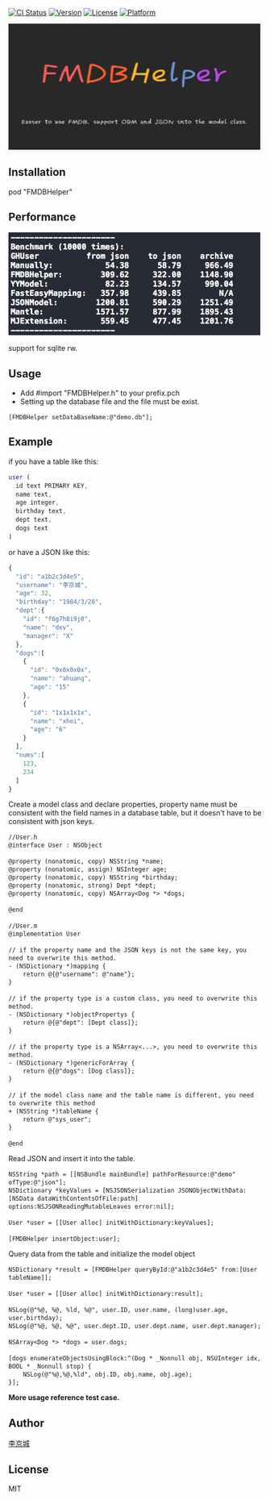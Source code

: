 
[![CI Status](http://img.shields.io/travis/lijingcheng/FMDBHelper.svg?style=flat)](https://travis-ci.org/lijingcheng/FMDBHelper)
[![Version](https://img.shields.io/cocoapods/v/FMDBHelper.svg?style=flat)](http://cocoadocs.org/docsets/FMDBHelper)
[![License](https://img.shields.io/cocoapods/l/FMDBHelper.svg?style=flat)](http://cocoadocs.org/docsets/FMDBHelper)
[![Platform](https://img.shields.io/cocoapods/p/FMDBHelper.svg?style=flat)](http://cocoadocs.org/docsets/FMDBHelper)

<img width="500" src="./logo.png"> 

## Installation

pod "FMDBHelper"

## Performance

<img width="500" src="./performance.png"> 

support for sqlite rw.

## Usage

- Add #import "FMDBHelper.h" to your prefix.pch
-  Setting up the database file and the file must be exist.
``` objc
[FMDBHelper setDataBaseName:@"demo.db"];
```

## Example  

if you have a table like this:
``` js
user (
  id text PRIMARY KEY,
  name text,
  age integer,
  birthday text,
  dept text,
  dogs text
)
```
or have a JSON like this:
``` js
{
  "id": "a1b2c3d4e5",
  "username": "李京城",
  "age": 32,
  "birthday": "1984/3/28",
  "dept":{
    "id": "f6g7h8i9j0",
    "name": "dev",
    "manager": "X"
  },
  "dogs":[
    {
      "id": "0x0x0x0x",
      "name": "ahuang",
      "age": "15"
    },
    {
      "id": "1x1x1x1x",
      "name": "xhei",
      "age": "6"
    }
  ],
  "nums":[
    123,
    234
  ]
}
```

Create a model class and declare properties, property name must be consistent with the field names in a database table, but it doesn't have to be consistent with json keys.

``` objc
//User.h
@interface User : NSObject

@property (nonatomic, copy) NSString *name;
@property (nonatomic, assign) NSInteger age;
@property (nonatomic, copy) NSString *birthday;
@property (nonatomic, strong) Dept *dept;
@property (nonatomic, copy) NSArray<Dog *> *dogs;

@end

//User.m
@implementation User

// if the property name and the JSON keys is not the same key, you need to overwrite this method.
- (NSDictionary *)mapping {
    return @{@"username": @"name"};
}

// if the property type is a custom class, you need to overwrite this method.
- (NSDictionary *)objectPropertys {
    return @{@"dept": [Dept class]};
}

// if the property type is a NSArray<...>, you need to overwrite this method.
- (NSDictionary *)genericForArray {
    return @{@"dogs": [Dog class]};
}

// if the model class name and the table name is different, you need to overwrite this method
+ (NSString *)tableName {
    return @"sys_user";
}

@end
```

Read JSON and insert it into the table. 

``` objc
NSString *path = [[NSBundle mainBundle] pathForResource:@"demo" ofType:@"json"];
NSDictionary *keyValues = [NSJSONSerialization JSONObjectWithData:[NSData dataWithContentsOfFile:path] options:NSJSONReadingMutableLeaves error:nil];

User *user = [[User alloc] initWithDictionary:keyValues];

[FMDBHelper insertObject:user];

```

Query data from the table and initialize the model object

``` objc
NSDictionary *result = [FMDBHelper queryById:@"a1b2c3d4e5" from:[User tableName]];

User *user = [[User alloc] initWithDictionary:result];

NSLog(@"%@, %@, %ld, %@", user.ID, user.name, (long)user.age, user.birthday);
NSLog(@"%@, %@, %@", user.dept.ID, user.dept.name, user.dept.manager);

NSArray<Dog *> *dogs = user.dogs;

[dogs enumerateObjectsUsingBlock:^(Dog * _Nonnull obj, NSUInteger idx, BOOL * _Nonnull stop) {
    NSLog(@"%@,%@,%ld", obj.ID, obj.name, obj.age);
}];
```

**More usage reference test case.**

## Author

[李京城](http://lijingcheng.github.io)

## License

MIT

